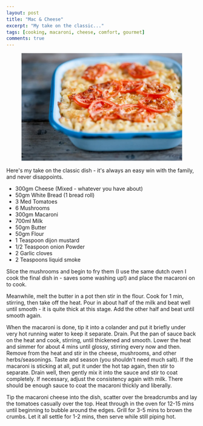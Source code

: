 ```yaml
---
layout: post
title: "Mac & Cheese"
excerpt: "My take on the classic..."
tags: [cooking, macaroni, cheese, comfort, gourmet]
comments: true
---
```

<figure>
	<img src="/images/posts/2016/maccheese.jpg">
</figure>
Here's my take on the classic dish - it's always an easy win with the family, and never disappoints.

* 300gm Cheese (Mixed - whatever you have about)
* 50gm White Bread (1 bread roll)
* 3 Med Tomatoes
* 6 Mushrooms
* 300gm Macaroni
* 700ml Milk
* 50gm Butter
* 50gm Flour
* 1 Teaspoon dijon mustard
* 1/2 Teaspoon onion Powder
* 2 Garlic cloves
* 2 Teaspoons liquid smoke

Slice the mushrooms and begin to fry them (I use the same dutch oven I cook the final dish in - saves some washing up!) and place the macaroni on to cook.

Meanwhile, melt the butter in a pot then stir in the flour. Cook for 1 min, stirring, then take off the heat. Pour in about half of the milk and beat well until smooth - it is quite thick at this stage. Add the other half and beat until smooth again.

When the macaroni is done, tip it into a colander and put it briefly under very hot running water to keep it separate. Drain. Put the pan of sauce back on the heat and cook, stirring, until thickened and smooth. Lower the heat and simmer for about 4 mins until glossy, stirring every now and then. Remove from the heat and stir in the cheese, mushrooms, and other herbs/seasonings. Taste and season (you shouldn't need much salt). If the macaroni is sticking at all, put it under the hot tap again, then stir to separate. Drain well, then gently mix it into the sauce and stir to coat completely. If necessary, adjust the consistency again with milk. There should be enough sauce to coat the macaroni thickly and liberally.

Tip the macaroni cheese into the dish, scatter over the breadcrumbs and lay the tomatoes casually over the top. Heat through in the oven for 12-15 mins until beginning to bubble around the edges. Grill for 3-5 mins to brown the crumbs. Let it all settle for 1-2 mins, then serve while still piping hot.